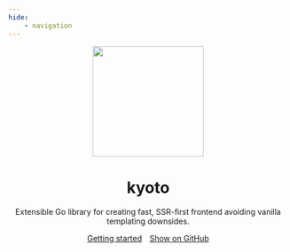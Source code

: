 ```yaml
---
hide:
    - navigation
---
```


<p align="center">
    <img width="200" src="https://raw.githubusercontent.com/kyoto-framework/kyoto/master/docs/v1/docs/assets/kyoto.svg" />
</p>

<h1 align="center">kyoto</h1>

<p align="center">
    Extensible Go library for creating fast, SSR-first frontend avoiding vanilla templating downsides.
</p>

<p align="center">
    <a class="md-button md-button--primary" href="/getting-started">Getting started</a>
    <a class="md-button" href="https://github.com/kyoto-framework/kyoto" style="margin-left: 10px">Show on GitHub</a>
</p>